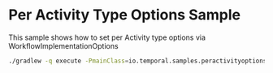 # Per Activity Type Options Sample

This sample shows how to set per Activity type options via
WorkflowImplementationOptions

```bash
./gradlew -q execute -PmainClass=io.temporal.samples.peractivityoptions.Starter
```
